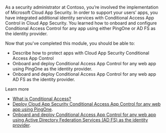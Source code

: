 As a security administrator at Contoso, you’re involved the implementation of Microsoft Cloud App Security. In order to support your users’ apps, you have integrated additional identity services with Conditional Access App Control in Cloud App Security. You learned how to onboard and configure Conditional Access Control for any app using either PingOne or AD FS as the identity provider.

Now that you've completed this module, you should be able to:

- Describe how to protect apps with Cloud App Security Conditional Access App Control
- Onboard and deploy Conditional Access App Control for any web app using PingOne as the identity provider.
- Onboard and deploy Conditional Access App Control for any web app AD FS as the identity provider.

Learn more
- [What is Conditional Access?]( https://docs.microsoft.com/azure/active-directory/conditional-access/overview?azure-portal=true)
- [Deploy Cloud App Security Conditional Access App Control for any web app using PingOne]( https://docs.microsoft.com/cloud-app-security/proxy-idp-examples?azure-portal=true).
- [Onboard and deploy Conditional Access App Control for any web app using Active Directory Federation Services (AD FS) as the identity provider](https://docs.microsoft.com/cloud-app-security/proxy-idp-adfs).

